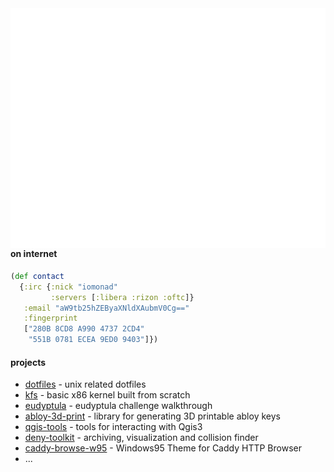 
<img align="right" alt="generated-metrics" src="https://github.com/iomonad/iomonad/blob/master/github-metrics.svg">


#### on internet

```clojure
(def contact
  {:irc {:nick "iomonad"
         :servers [:libera :rizon :oftc]}
   :email "aW9tb25hZEByaXNldXAubmV0Cg=="
   :fingerprint
   ["280B 8CD8 A990 4737 2CD4"
    "551B 0781 ECEA 9ED0 9403"]})
```
#### projects

- [dotfiles](https://github.com/iomonad/dotfiles) - unix related dotfiles
- [kfs](https://github.com/iomonad/KFS) - basic x86 kernel built from scratch 
- [eudyptula](https://github.com/iomonad/eudyptula) - eudyptula challenge walkthrough
- [abloy-3d-print](https://github.com/iomonad/abloy-3d-print) - library for generating 3D printable abloy keys
- [qgis-tools](https://github.com/iomonad/qgis-tools) - tools for interacting with Qgis3
- [deny-toolkit](https://github.com/iomonad/deny-toolkit) - archiving, visualization and collision finder
- [caddy-browse-w95](https://github.com/iomonad/caddy-browse-w95) - Windows95 Theme for Caddy HTTP Browser
- ...
